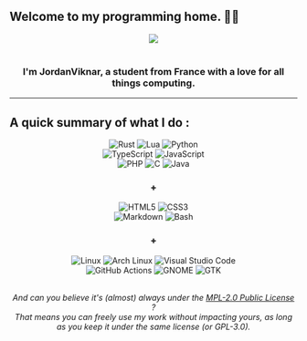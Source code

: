 ## Welcome to my programming home. 👋😄
<div align="center">
  <img src="https://github-readme-stats.vercel.app/api?username=JordanViknar&show_icons=true&theme=gruvbox"><br><br>

  ### I'm JordanViknar, a student from France with a love for all things computing.
</div>

___
## A quick summary of what I do :
<div align="center">
  <img alt="Rust" src="https://img.shields.io/badge/rust-%23000000.svg?style=for-the-badge&logo=rust&logoColor=white">
  <img alt="Lua" src="https://img.shields.io/badge/lua-%232C2D72.svg?style=for-the-badge&logo=lua&logoColor=white">
  <img alt="Python" src="https://img.shields.io/badge/python-3670A0?style=for-the-badge&logo=python&logoColor=ffdd54"><br>
  <img alt="TypeScript" src="https://img.shields.io/badge/TypeScript-007ACC?style=for-the-badge&logo=typescript&logoColor=white">
  <img alt="JavaScript" src="https://img.shields.io/badge/javascript-%23323330.svg?style=for-the-badge&logo=javascript&logoColor=%23F7DF1E"><br>
  <img alt="PHP" src="https://img.shields.io/badge/php-%23777BB4.svg?style=for-the-badge&logo=php&logoColor=white">
  <img alt="C" src="https://img.shields.io/badge/c-%2300599C.svg?style=for-the-badge&logo=c&logoColor=white">
  <img alt="Java" src="https://img.shields.io/badge/Java-%23ED8B00.svg?style=for-the-badge&logo=openjdk&logoColor=white">

  ### +
  <img alt="HTML5" src="https://img.shields.io/badge/html5-%23E34F26.svg?style=for-the-badge&logo=html5&logoColor=white">
  <img alt="CSS3" src="https://img.shields.io/badge/css3-%231572B6.svg?style=for-the-badge&logo=css3&logoColor=white">
  <br>
  <img alt="Markdown" src="https://img.shields.io/badge/markdown-%23000000.svg?style=for-the-badge&logo=markdown&logoColor=white">
  <img alt="Bash" src="https://img.shields.io/badge/shell_script-%23121011.svg?style=for-the-badge&logo=gnu-bash&logoColor=white">

  ### +
  <img alt="Linux" src="https://img.shields.io/badge/Linux-FCC624?style=for-the-badge&logo=linux&logoColor=black">
  <img alt="Arch Linux" src="https://img.shields.io/badge/Arch%20Linux-1793D1?logo=arch-linux&logoColor=fff&style=for-the-badge">
  <img alt="Visual Studio Code" src="https://img.shields.io/badge/Visual%20Studio%20Code-0078d7.svg?style=for-the-badge&logo=visual-studio-code&logoColor=white"><br>
  <img alt="GitHub Actions" src="https://img.shields.io/badge/github%20actions-%232671E5.svg?style=for-the-badge&logo=githubactions&logoColor=white">
  <img alt="GNOME" src="https://img.shields.io/badge/GNOME-4A86CF.svg?style=for-the-badge&logo=GNOME&logoColor=white">
  <img alt="GTK" src="https://img.shields.io/badge/GTK-7FE719.svg?style=for-the-badge&logo=GTK&logoColor=white">
  <br><br>

  <i>And can you believe it's (almost) always under the [MPL-2.0 Public License](https://choosealicense.com/licenses/mpl-2.0/) ?<br>That means you can freely use my work without impacting yours, as long as you keep it under the same license (or GPL-3.0).<i>
</div>

